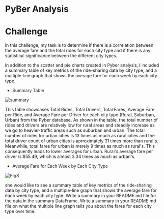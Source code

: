 # PyBer Analysis
# Challenge
In this challenge, my task is to determine if there is a correlation between the average fare and the total rides for each city type and if there is any statistical significance between the different city types.

In addition to the scatter and pie charts created in Pyber analysis, I included a summary table of key metrics of the ride-sharing data by city type, and a multiple-line graph that shows the average fare for each week by each city type.

- Summary Table

![summary](https://github.com/Thinguyen23/Thi_Nguyen_PyBer_Analysis/blob/master/analysis/summary.png)

This table showcases Total Rides, Total Drivers, Total Fares, Average Fare per Ride, and Average Fare per Driver for each city type (Rural, Suburban, Urban) from the Pyber database. As shown in the table, the total number of rides and drivers are relatively low for rural areas and steadily increase as we go to heavier-traffic areas such as suburban and urban. The total number of rides for urban cities is 13 times as much as rural cities and the total driver count of urban cities is aprroximately 31 times more than rural's. Meanwhile, total fares for urban is merely 9 times as much as rural's. This consequently leads to lower averages for urban. Rural's average fare per driver is $55.49, which is almost 3.34 times as much as urban's. 



- Average Fare for Each Week by Each City Type

![Fig8](https://github.com/Thinguyen23/Thi_Nguyen_PyBer_Analysis/blob/master/analysis/Fig8.png)

 she would like to see a summary table of key metrics of the ride-sharing data by city type, and a multiple-line graph that shows the average fare for each week by each city type.
Write a summary in your README.md file for the data in the summary DataFrame.
Write a summary in your README.md file on what the multiple line graph tells you about the fares for each city type over time.
